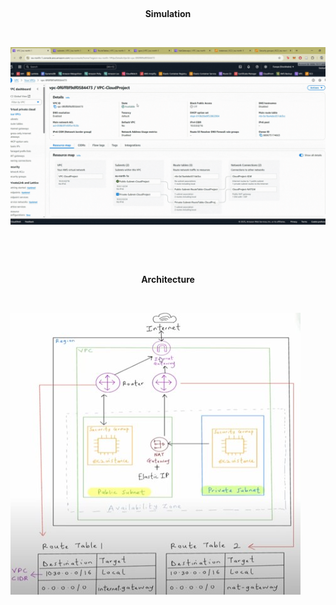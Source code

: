 <br><p align="center"><b>Simulation</b></p><br>

![Lex Demo](gif/gif.gif)

<br>

<br><p align="center"><b>Architecture</b></p><br>

![Image Description](Picture1.jpg)
